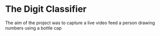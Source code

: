 # The Digit Classifier 

  The aim of the project was to capture a live video feed a person drawing numbers using a bottle cap



